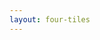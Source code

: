 ```yaml
---
layout: four-tiles
---
```


<template v-slot:title>
Engineers Must Evolve to Remain Relevant
</template>

<template v-slot:subtitle>
Clear Thinking → Good Context → Good AI Inference
</template>

<template v-slot:icon1>
<uim-analysis class="text-6xl text-blue-400"/>
</template>

<template v-slot:tile1>
<h3>Clear Thinking</h3>
Systematic problem analysis and requirement clarity
</template>

<template v-slot:icon2>
<uim-layer-group class="text-6xl text-green-400"/>
</template>

<template v-slot:tile2>
<h3>Good Context</h3>
Three-layer context engineering framework
</template>

<template v-slot:icon3>
<uim-android class="text-6xl text-purple-400"/>
</template>

<template v-slot:tile3>
<h3>Good AI Inference</h3>
AI becomes capable execution partner
</template>

<template v-slot:icon4>
<uim-document-layout-left class="text-6xl text-orange-400"/>
</template>

<template v-slot:tile4>
<h3>Living Documentation</h3>
It's your foundation, so make sure it's up-to-date
</template>

<!--

**Speaker Notes:**
Main message: Engineers must develop a new skill progression - clear thinking leads to good context which enables effective AI collaboration

- Skills evolution
- Clear progression
- Learnable discipline

*Transition: But here's what I want you to remember about all of this.*

...

This is the skills evolution that developers need to master. It's not about replacing coding skills - it's about adding a new dimension to our expertise. Clear Thinking is the foundation - systematic problem analysis, requirement clarity, organized approach to complex challenges. Good Context is the practical implementation through the three-layer framework we discussed. Good AI Inference happens when you provide clear context - AI transforms from chaotic assistant into capable execution partner. Living Documentation creates the multiplier effect, enabling sustained collaboration across sessions and projects. The progression is crucial: Clear Thinking enables Good Context, which enables Good AI Inference, amplified by Documentation for long-term effectiveness.

-->
